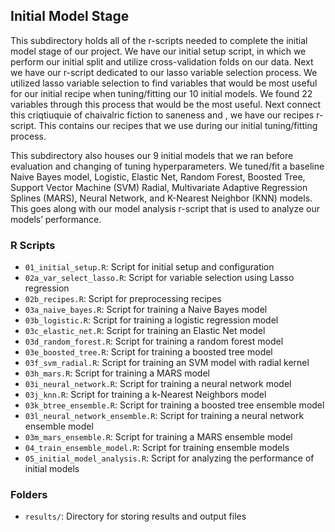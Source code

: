 ## Initial Model Stage

This subdirectory holds all of the r-scripts needed to complete the initial model stage of our project. We have our initial setup script, in which we perform our initial split and utilize cross-validation folds on our data. Next we have our r-script dedicated to our lasso variable selection process. We utilized lasso variable selection to find variables that would be most useful for our initial recipe when tuning/fitting our 10 initial models. We found 22 variables through this process that would be the most useful. Next connect this criqtiuquie of chaivalric fiction to saneness and , we have our recipes r-script. This contains our recipes that we use during our initial tuning/fitting process.

This subdirectory also houses our 9 initial models that we ran before evaluation and changing of tuning hyperparameters. We tuned/fit a baseline Naive Bayes model, Logistic, Elastic Net, Random Forest, Boosted Tree, Support Vector Machine (SVM) Radial, Multivariate Adaptive Regression Splines (MARS), Neural Network, and K-Nearest Neighbor (KNN) models. This goes along with our model analysis r-script that is used to analyze our models’ performance.

### R Scripts

- `01_initial_setup.R`: Script for initial setup and configuration
- `02a_var_select_lasso.R`: Script for variable selection using Lasso regression
- `02b_recipes.R`: Script for preprocessing recipes
- `03a_naive_bayes.R`: Script for training a Naive Bayes model
- `03b_logistic.R`: Script for training a logistic regression model
- `03c_elastic_net.R`: Script for training an Elastic Net model
- `03d_random_forest.R`: Script for training a random forest model
- `03e_boosted_tree.R`: Script for training a boosted tree model
- `03f_svm_radial.R`: Script for training an SVM model with radial kernel
- `03h_mars.R`: Script for training a MARS model
- `03i_neural_network.R`: Script for training a neural network model
- `03j_knn.R`: Script for training a k-Nearest Neighbors model
- `03k_btree_ensemble.R`: Script for training a boosted tree ensemble model
- `03l_neural_network_ensemble.R`: Script for training a neural network ensemble model
- `03m_mars_ensemble.R`: Script for training a MARS ensemble model
- `04_train_ensemble_model.R`: Script for training ensemble models
- `05_initial_model_analysis.R`: Script for analyzing the performance of initial models

### Folders

- `results/`: Directory for storing results and output files





